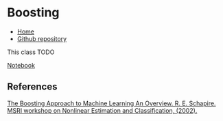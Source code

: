 # Boosting

* [Home](https://supaerodatascience.github.io/machine-learning/)
* [Github repository](https://github.com/SupaeroDataScience/machine-learning/)

This class TODO

[Notebook](https://github.com/SupaeroDataScience/machine-learning/blob/main/9%20-%20Boosting/Boosting.ipynb)

## References

[The Boosting Approach to Machine Learning An Overview. R. E. Schapire. MSRI workshop on Nonlinear Estimation and Classification, (2002).](https://www.cs.princeton.edu/courses/archive/spr07/cos424/papers/boosting-survey.pdf)
